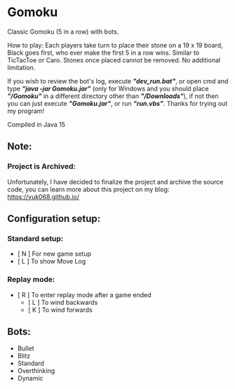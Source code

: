 # Gomoku

Classic Gomoku (5 in a row) with bots.

How to play: Each players take turn to place their stone on a 19 x 19 board, Black goes first, who ever make the first 5 in a row wins. Similar to TicTacToe or Caro. Stones once placed cannot be removed. No additional limitation.

If you wish to review the bot's log, execute ***"dev_run.bat"***, or open cmd and type ***"java -jar Gomoku.jar"*** (only for Windows and you should place ***"/Gomoku"*** in a different directory other than ***"/Downloads"***), if not then you can just execute ***"Gomoku.jar"***, or run ***"run.vbs"***. Thanks for trying out my program!

Compiled in Java 15

## Note:

### Project is Archived:

Unfortunately, I have decided to finalize the project and archive the source code, you can learn more about this project on my blog: https://yuk068.github.io/

## Configuration setup:

### Standard setup:
- [ N ] For new game setup
- [ L ] To show Move Log

### Replay mode:
- [ R ] To enter replay mode after a game ended
  - [ L ] To wind backwards
  - [ K ] To wind forwards

## Bots:
- Bullet
- Blitz
- Standard
- Overthinking
- Dynamic
